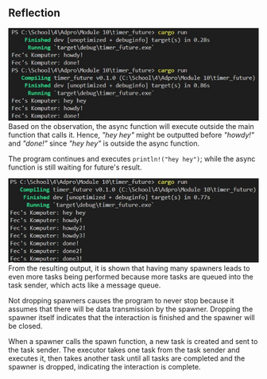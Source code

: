 ## Reflection

![Image 1](assets/images/img1.jpg)
Based on the observation, the async function will execute outside the main function that calls it. Hence, *"hey hey"* might be outputted before *"howdy!"* and *"done!"* since *"hey hey"* is outside the async function. 

The program continues and executes `println!("hey hey")`; while the async function is still waiting for future's result.

![Image 1](assets/images/img2.jpg)
From the resulting output, it is shown that having many spawners leads to even more tasks being performed because more tasks are queued into the task sender, which acts like a message queue. 

Not dropping spawners causes the program to never stop because it assumes that there will be data transmission by the spawner. Dropping the spawner itself indicates that the interaction is finished and the spawner will be closed. 

When a spawner calls the spawn function, a new task is created and sent to the task sender. The executor takes one task from the task sender and executes it, then takes another task until all tasks are completed and the spawner is dropped, indicating the interaction is complete.